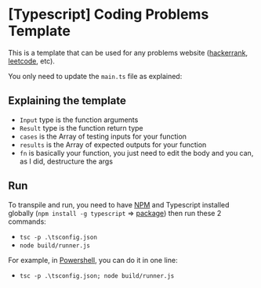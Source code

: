 # [Typescript] Coding Problems Template
This is a template that can be used for any problems website ([hackerrank](https://hackerrank.com), [leetcode](https://leetcode.com), etc).

You only need to update the `main.ts` file as explained:

## Explaining the template
- `Input` type is the function arguments
- `Result` type is the function return type
- `cases` is the Array of testing inputs for your function
- `results` is the Array of expected outputs for your function
- `fn` is basically your function, you just need to edit the body and you can, as I did, destructure the args

## Run
To transpile and run, you need to have [NPM](https://www.npmjs.com/) and Typescript installed globally (`npm install -g typescript` => [package](https://www.npmjs.com/package/typescript)) then run these 2 commands:
- `tsc -p .\tsconfig.json`
- `node build/runner.js`

For example, in [Powershell](https://learn.microsoft.com/en-us/powershell/), you can do it in one line:
- `tsc -p .\tsconfig.json; node build/runner.js`
